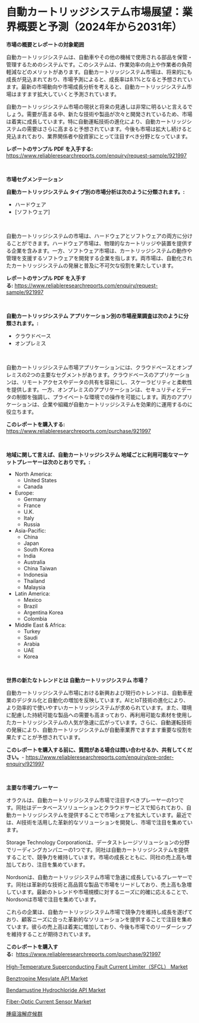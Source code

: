 <p><h1>自動カートリッジシステム市場展望：業界概要と予測（2024年から2031年）</h1></p><p><strong>市場の概要とレポートの対象範囲</strong></p>
<p><p>自動カートリッジシステムは、自動車やその他の機械で使用される部品を保管・管理するためのシステムです。このシステムは、作業効率の向上や作業者の負荷軽減などのメリットがあります。自動カートリッジシステム市場は、将来的にも成長が見込まれており、市場予測によると、成長率は8.1%となると予想されています。最新の市場動向や市場成長分析を考えると、自動カートリッジシステム市場はますます拡大していくと予測されています。</p><p>自動カートリッジシステム市場の現状と将来の見通しは非常に明るいと言えるでしょう。需要が高まる中、新たな技術や製品が次々と開発されているため、市場は着実に成長しています。特に自動運転技術の進化により、自動カートリッジシステムの需要はさらに高まると予想されています。今後も市場は拡大し続けると見込まれており、業界関係者や投資家にとって注目すべき分野となっています。</p></p>
<p><strong>レポートのサンプル PDF を入手する:</strong> <a href="https://www.reliableresearchreports.com/enquiry/request-sample/921997">https://www.reliableresearchreports.com/enquiry/request-sample/921997</a></p>
<p>&nbsp;</p>
<p><strong>市場セグメンテーション</strong></p>
<p><strong>自動カートリッジシステム タイプ別の市場分析は次のように分類されます。:</strong></p>
<p><ul><li>ハードウェア</li><li>[ソフトウェア]</li></ul></p>
<p>&nbsp;</p>
<p><p>自動カートリッジシステムの市場は、ハードウェアとソフトウェアの両方に分けることができます。ハードウェア市場は、物理的なカートリッジや装置を提供する企業を含みます。一方、ソフトウェア市場は、カートリッジシステムの動作や管理を支援するソフトウェアを開発する企業を指します。両市場は、自動化されたカートリッジシステムの発展と普及に不可欠な役割を果たしています。</p></p>
<p><strong>レポートのサンプル PDF を入手する:</strong>&nbsp;<a href="https://www.reliableresearchreports.com/enquiry/request-sample/921997">https://www.reliableresearchreports.com/enquiry/request-sample/921997</a></p>
<p>&nbsp;</p>
<p><strong> 自動カートリッジシステム アプリケーション別の市場産業調査は次のように分類されます。:</strong></p>
<p><ul><li>クラウドベース</li><li>オンプレミス</li></ul></p>
<p>&nbsp;</p>
<p><p>自動カートリッジシステム市場アプリケーションには、クラウドベースとオンプレミスの2つの主要なセグメントがあります。クラウドベースのアプリケーションは、リモートアクセスやデータの共有を容易にし、スケーラビリティと柔軟性を提供します。一方、オンプレミスのアプリケーションは、セキュリティとデータの制御を強調し、プライベートな環境での操作を可能にします。両方のアプリケーションは、企業や組織が自動カートリッジシステムを効果的に運用するのに役立ちます。</p></p>
<p><strong>このレポートを購入する:</strong>&nbsp; <a href="https://www.reliableresearchreports.com/purchase/921997">https://www.reliableresearchreports.com/purchase/921997</a></p>
<p>&nbsp;</p>
<p><strong>地域に関して言えば、自動カートリッジシステム 地域ごとに利用可能なマーケットプレーヤーは次のとおりです。:</strong></p>
<p><ul>
    <li>
        North America:
        <ul>
            <li>United States</li>
            <li>Canada</li>
        </ul>
    </li>
    <li>
        Europe:
        <ul>
            <li>Germany</li>
            <li>France</li>
            <li>U.K.</li>
            <li>Italy</li>
            <li>Russia</li>
        </ul>
    </li>
    <li>
        Asia-Pacific:
        <ul>
            <li>China</li>
            <li>Japan</li>
            <li>South Korea</li>
            <li>India</li>
            <li>Australia</li>
            <li>China Taiwan</li>
            <li>Indonesia</li>
            <li>Thailand</li>
            <li>Malaysia</li>
        </ul>
    </li>
    <li>
        Latin America:
        <ul>
            <li>Mexico</li>
            <li>Brazil</li>
            <li>Argentina Korea</li>
            <li>Colombia</li>
        </ul>
    </li>
    <li>
        Middle East & Africa:
        <ul>
            <li>Turkey</li>
            <li>Saudi</li>
            <li>Arabia</li>
            <li>UAE</li>
            <li>Korea</li>
        </ul>
    </li>
    </ul></p>
<p>&nbsp;</p>
<p><strong>世界の新たなトレンドとは 自動カートリッジシステム 市場？</strong></p>
<p><p>自動カートリッジシステム市場における新興および現行のトレンドは、自動車産業のデジタル化と自動化の増加を反映しています。AIとIoT技術の進化により、より効率的で使いやすいカートリッジシステムが求められています。また、環境に配慮した持続可能な製品への需要も高まっており、再利用可能な素材を使用したカートリッジシステムの人気が急速に広がっています。さらに、自動運転技術の発展により、自動カートリッジシステムが自動車業界でますます重要な役割を果たすことが予想されています。</p></p>
<p><strong>このレポートを購入する前に、質問がある場合は問い合わせるか、共有してください。</strong>- <a href="https://www.reliableresearchreports.com/enquiry/pre-order-enquiry/921997">https://www.reliableresearchreports.com/enquiry/pre-order-enquiry/921997</a></p>
<p>&nbsp;</p>
<p><strong>主要な市場プレーヤー</strong></p>
<p><p>オラクルは、自動カートリッジシステム市場で注目すべきプレーヤーの1つです。同社はデータベースソリューションとクラウドサービスで知られており、自動カートリッジシステムを提供することで市場シェアを拡大しています。最近では、AI技術を活用した革新的なソリューションを開発し、市場で注目を集めています。</p><p>Storage Technology Corporationは、データストレージソリューションの分野でリーディングカンパニーの1つです。同社は自動カートリッジシステムを提供することで、競争力を維持しています。市場の成長とともに、同社の売上高も増加しており、注目を集めています。</p><p>Nordsonは、自動カートリッジシステム市場で急速に成長しているプレーヤーです。同社は革新的な技術と高品質な製品で市場をリードしており、売上高も急増しています。最新のトレンドや市場規模に対するニーズに的確に応えることで、Nordsonは市場で注目を集めています。</p><p>これらの企業は、自動カートリッジシステム市場で競争力を維持し成長を遂げており、顧客ニーズに合った革新的なソリューションを提供することで注目を集めています。彼らの売上高は着実に増加しており、今後も市場でのリーダーシップを維持することが期待されています。</p></p>
<p><strong>このレポートを購入する:</strong>&nbsp;&nbsp;<a href="https://www.reliableresearchreports.com/purchase/921997">https://www.reliableresearchreports.com/purchase/921997</a></p>
<p><p><a href="https://github.com/zjyglelu/Market-Research-Report-List-1/blob/main/high-temperature-superconducting-fault-current-limitersfcl-market.md">High-Temperature Superconducting Fault Current Limiter（SFCL） Market</a></p><p><a href="https://issuu.com/reportprime-2/docs/benztropine-mesylate-api-market-size-2030.pptx">Benztropine Mesylate API Market</a></p><p><a href="https://issuu.com/reportprime-2/docs/bendamustine-hydrochloride-api-market-size-2030.pp">Bendamustine Hydrochloride API Market</a></p><p><a href="https://github.com/mbisetmhermsr/Market-Research-Report-List-1/blob/main/fiber-optic-current-sensor-market.md">Fiber-Optic Current Sensor Market</a></p><p><a href="https://github.com/mohamedbakry57/Market-Research-Report-List-2/blob/main/9369804182431.md">腫瘍溶解症候群</a></p></p>